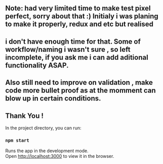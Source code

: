 ## Note: had very limited time to make test pixel perfect, sorry about that :) Initialy i was planing to make it properly, redux and etc but realised
## i don't have enough time for that. Some of workflow/naming i wasn't sure , so left incomplete, if you ask me i can add aditional functionality  ASAP.
## Also still need to improve on validation , make code more bullet proof as at the momment can blow up in certain conditions.
## Thank You !



In the project directory, you can run:

### `npm start`

Runs the app in the development mode.<br>
Open [http://localhost:3000](http://localhost:3000) to view it in the browser.
